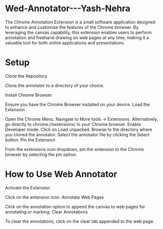 # Wed-Annotator---Yash-Nehra
The Chrome Annotation Extension is a small software application designed to enhance and customize the features of the Chrome browser. By leveraging the canvas capability, this extension enables users to perform annotation and freehand drawing on web pages at any time, making it a valuable tool for both online applications and presentations
# Setup
Clone the Repository

Clone the annotator to a directory of your choice.

Install Chrome Browser

Ensure you have the Chrome Browser installed on your device.
Load the Extension

Open the Chrome Menu.
Navigate to More tools -> Extensions. Alternatively, go directly to chrome://extensions/ in your Chrome browser.
Enable Developer mode.
Click on Load unpacked.
Browse to the directory where you cloned the annotator.
Select the annotator file by clicking the Select button.
Pin the Extension

From the extensions icon dropdown, pin the extension to the Chrome browser by selecting the pin option.

# How to Use Web Annotator
Activate the Extension

Click on the extension icon.
Annotate Web Pages

Click on the annotation option to append the canvas to web pages for annotating or marking.
Clear Annotations

To clear the annotations, click on the clear tab appended to the web page.
